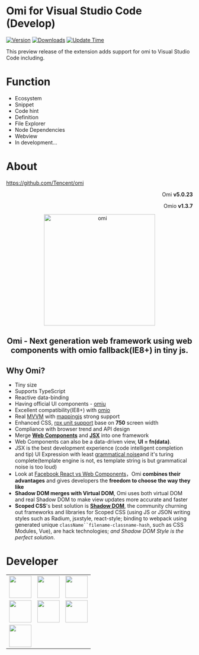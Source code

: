 # Omi for Visual Studio Code (Develop)
[![Version](https://img.shields.io/badge/Visual%20Studio%20Marketplace-v1.0.4-orange.svg)](https://marketplace.visualstudio.com/items?itemName=ZainChen.omi-develop)
[![Downloads](https://img.shields.io/badge/Downloads-999999-brightgreen.svg)](https://marketplace.visualstudio.com/items?itemName=ZainChen.omi-develop)
[![Update Time](https://img.shields.io/badge/Update%20Time-2019%2F02%2F25%2008%3A50%3A15-blue.svg)](https://marketplace.visualstudio.com/items?itemName=ZainChen.omi-develop)

This preview release of the extension adds support for omi to Visual Studio Code including.


# Function
- Ecosystem
- Snippet
- Code hint
- Definition
- File Explorer
- Node Dependencies
- Webview
- In development...

# About

https://github.com/Tencent/omi

<p align="right">Omi <strong>v5.0.23</strong></p>
<p align="right">Omio <strong>v1.3.7</strong></p>
<p align="center"><img src="https://raw.githubusercontent.com/ZainChen/vscode-omi/dev/assets/omi-logo2019.png" alt="omi" width="300"/></p>
<h2 align="center">Omi - Next generation web framework using web components with omio fallback(IE8+) in tiny js.</h2>

## Why Omi?

- Tiny size
- Supports TypeScript
- Reactive data-binding
- Having official UI components - [omiu](https://tencent.github.io/omi/packages/omiu/examples/build/index.html)
- Excellent compatibility(IE8+) with [omio](https://github.com/Tencent/omi/tree/master/packages/omio)
- Real [MVVM](https://github.com/Tencent/omi/blob/master/tutorial/omi-mvvm.md) with [mappingjs](https://github.com/Tencent/omi/tree/master/packages/mappingjs) strong support
- Enhanced CSS, [rpx unit support](https://github.com/Tencent/omi/releases/tag/v4.0.26) base on **750** screen width
- Compliance with browser trend and API design
- Merge [**Web Components**](https://developers.google.com/web/fundamentals/web-components/) and [**JSX**](https://reactjs.org/docs/introducing-jsx.html) into one framework
- Web Components can also be a data-driven view, **UI = fn(data)**.
- JSX is the best development experience (code intelligent completion and tip) UI Expression with least [grammatical noise](https://github.com/facebook/jsx#why-not-template-literals)and it's turing complete(template engine is not, es template string is but grammatical noise is too loud)
- Look at [Facebook React vs Web Components](https://softwareengineering.stackexchange.com/questions/225400/pros-and-cons-of-facebooks-react-vs-web-components-polymer)，Omi **combines their advantages** and gives developers the **freedom to choose the way they like**
- **Shadow DOM merges with Virtual DOM**, Omi uses both virtual DOM and real Shadow DOM to make view updates more accurate and faster
- **Scoped CSS**'s best solution is [**Shadow DOM**](https://developers.google.com/web/fundamentals/web-components/shadowdom), the community churning out frameworks and libraries for Scoped CSS (using JS or JSON writing styles such as Radium, jsxstyle, react-style; binding to webpack using generated unique `className``filename-classname-hash`, such as CSS Modules, Vue), are hack technologies; *and Shadow DOM Style is the perfect solution*.



# Developer

<table>
    <tbody>
        <tr>
            <td>
                <a target="_blank" href="https://zainzy.com">
                    <img width="60px" src="https://raw.githubusercontent.com/ZainChen/vscode-omi/dev/assets/zain.png">
                </a>
            </td>
            <td>
                <a target="_blank" href="https://zainzy.com">
                    <img width="60px" src="https://raw.githubusercontent.com/ZainChen/vscode-omi/dev/assets/zain.png">
                </a>
            </td>
            <td>
                <a target="_blank" href="https://zainzy.com">
                    <img width="60px" src="https://raw.githubusercontent.com/ZainChen/vscode-omi/dev/assets/zain.png">
                </a>
            </td>
        </tr>
        <tr>
            <td>
                <a target="_blank" href="https://zainzy.com">
                    <img width="60px" src="https://raw.githubusercontent.com/ZainChen/vscode-omi/dev/assets/zain.png">
                </a>
            </td>
            <td>
                <a target="_blank" href="https://zainzy.com">
                    <img width="60px" src="https://raw.githubusercontent.com/ZainChen/vscode-omi/dev/assets/zain.png">
                </a>
            </td>
            <td>
                <a target="_blank" href="https://zainzy.com">
                    <img width="60px" src="https://raw.githubusercontent.com/ZainChen/vscode-omi/dev/assets/zain.png">
                </a>
            </td>
        </tr>
        <tr>
            <td>
                <a target="_blank" href="https://zainzy.com">
                    <img width="60px" src="https://raw.githubusercontent.com/ZainChen/vscode-omi/dev/assets/zain.png">
                </a>
            </td>
        </tr>
    </tbody>
</table>
